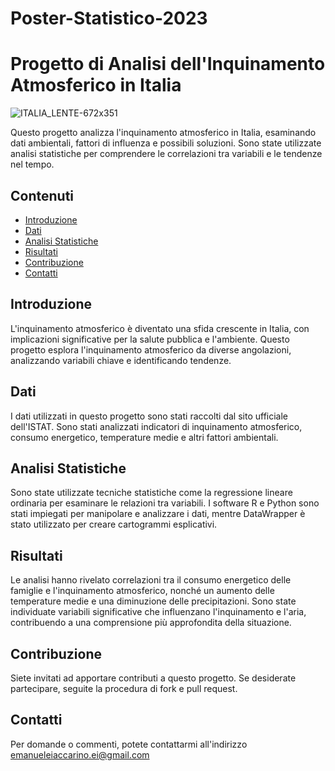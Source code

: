 # Poster-Statistico-2023
# Progetto di Analisi dell'Inquinamento Atmosferico in Italia

![ITALIA_LENTE-672x351](https://github.com/emanueleiacca/Poster-Statistico-2023/assets/128679981/7b2a7db7-ee4b-468a-9559-4c590248be5f)

Questo progetto analizza l'inquinamento atmosferico in Italia, esaminando dati ambientali, fattori di influenza e possibili soluzioni. Sono state utilizzate analisi statistiche per comprendere le correlazioni tra variabili e le tendenze nel tempo.

## Contenuti

- [Introduzione](#introduzione)
- [Dati](#dati)
- [Analisi Statistiche](#analisi-statistiche)
- [Risultati](#risultati)
- [Contribuzione](#contribuzione)
- [Contatti](#contatti)

## Introduzione

L'inquinamento atmosferico è diventato una sfida crescente in Italia, con implicazioni significative per la salute pubblica e l'ambiente. Questo progetto esplora l'inquinamento atmosferico da diverse angolazioni, analizzando variabili chiave e identificando tendenze.

## Dati

I dati utilizzati in questo progetto sono stati raccolti dal sito ufficiale dell'ISTAT. Sono stati analizzati indicatori di inquinamento atmosferico, consumo energetico, temperature medie e altri fattori ambientali.

## Analisi Statistiche

Sono state utilizzate tecniche statistiche come la regressione lineare ordinaria per esaminare le relazioni tra variabili. I software R e Python sono stati impiegati per manipolare e analizzare i dati, mentre DataWrapper è stato utilizzato per creare cartogrammi esplicativi.

## Risultati

Le analisi hanno rivelato correlazioni tra il consumo energetico delle famiglie e l'inquinamento atmosferico, nonché un aumento delle temperature medie e una diminuzione delle precipitazioni. Sono state individuate variabili significative che influenzano l'inquinamento e l'aria, contribuendo a una comprensione più approfondita della situazione.

## Contribuzione

Siete invitati ad apportare contributi a questo progetto. Se desiderate partecipare, seguite la procedura di fork e pull request.

## Contatti

Per domande o commenti, potete contattarmi all'indirizzo emanueleiaccarino.ei@gmail.com
